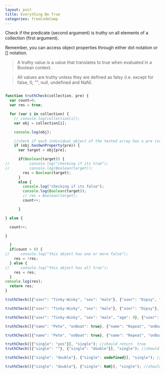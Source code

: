 ```yaml
---
layout: post
title: Everything Be True
categories: freeCodeCamp
---
```

Check if the predicate (second argument) is truthy on all elements of a collection (first argument).

Remember, you can access object properties through either dot notation or [] notation.

> A truthy value is a value that translates to true when evaluated in a Boolean context.

> All values are truthy unless they are defined as falsy (i.e. except for false, 0, "", null, undefined and NaN).


```javascript

function truthCheck(collection, pre) {
  var count=0;
  var res = true;

  for (var i in collection) {
    // console.log(collection[i]);
    var obj = collection[i];

    console.log(obj);

    //check if each individual object of the tested array has a pre (or second argument) in place
    if (obj.hasOwnProperty(pre)) {
      var target = obj[pre];

      if(Boolean(target)) {
//         console.log("checking if its true");
//         console.log(Boolean(target));
        res = Boolean(target);
      }
      else {
        console.log("checking if its false");
        console.log(Boolean(target));
        // res = Boolean(target);
        count++;

      }

} else {

  count++;

}

  }
  if(count > 0) {
//     console.log("this object has one or more false");
    res = !res;
  } else {
//     console.log("this object has all true");
    res = res;
  }
console.log(res);
  return res;
}

truthCheck([{"user": "Tinky-Winky", "sex": "male"}, {"user": "Dipsy", "sex": "male"}, {"user": "Laa-Laa", "sex": "female"}, {"user": "Po", "sex": "female"}], "sex"); //should return true.

truthCheck([{"user": "Tinky-Winky", "sex": "male"}, {"user": "Dipsy"}, {"user": "Laa-Laa", "sex": "female"}, {"user": "Po", "sex": "female"}], "sex"); //should return false.

truthCheck([{"user": "Tinky-Winky", "sex": "male", "age": 0}, {"user": "Dipsy", "sex": "male", "age": 3}, {"user": "Laa-Laa", "sex": "female", "age": 5}, {"user": "Po", "sex": "female", "age": 4}], "age"); //should return false.

truthCheck([{"name": "Pete", "onBoat": true}, {"name": "Repeat", "onBoat": true}, {"name": "FastFoward", "onBoat": null}], "onBoat"); //should return false

truthCheck([{"name": "Pete", "onBoat": true}, {"name": "Repeat", "onBoat": true, "alias": "Repete"}, {"name": "FastFoward", "onBoat": true}], "onBoat"); //should return true

truthCheck([{"single": "yes"}], "single"); //should return  true
truthCheck([{"single": ""}, {"single": "double"}], "single"); //should return false

truthCheck([{"single": "double"}, {"single": undefined}], "single"); //should return false

truthCheck([{"single": "double"}, {"single": NaN}], "single"); //should return false


```
